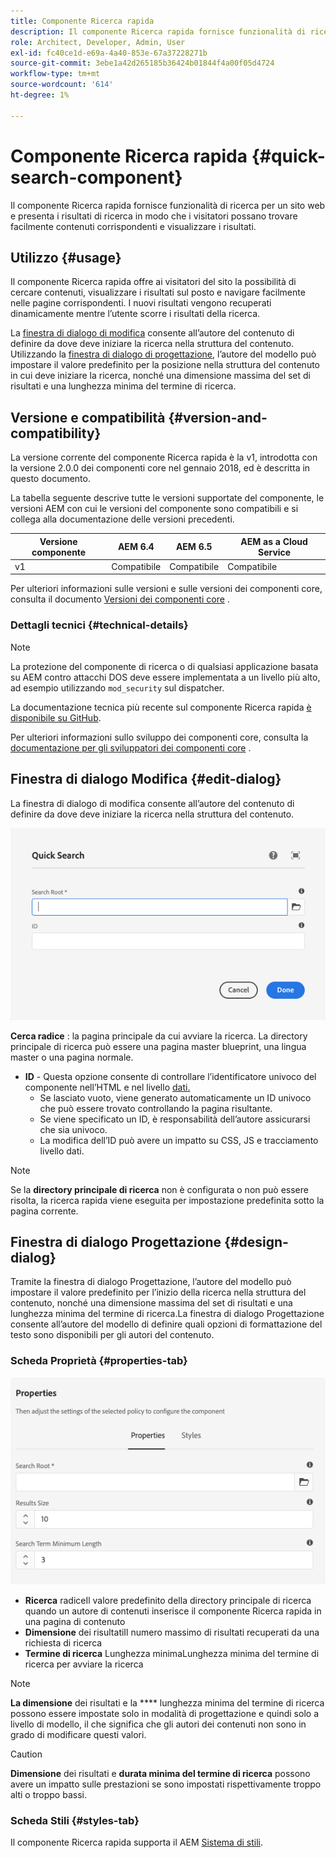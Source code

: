 ```yaml
---
title: Componente Ricerca rapida
description: Il componente Ricerca rapida fornisce funzionalità di ricerca per un sito web e presenta i risultati di ricerca in modo che i visitatori possano cercare il sito e filtrare i risultati.
role: Architect, Developer, Admin, User
exl-id: fc40ce1d-e69a-4a40-853e-67a37228271b
source-git-commit: 3ebe1a42d265185b36424b01844f4a00f05d4724
workflow-type: tm+mt
source-wordcount: '614'
ht-degree: 1%

---
```


# Componente Ricerca rapida {#quick-search-component}

Il componente Ricerca rapida fornisce funzionalità di ricerca per un sito web e presenta i risultati di ricerca in modo che i visitatori possano trovare facilmente contenuti corrispondenti e visualizzare i risultati.

## Utilizzo {#usage}

Il componente Ricerca rapida offre ai visitatori del sito la possibilità di cercare contenuti, visualizzare i risultati sul posto e navigare facilmente nelle pagine corrispondenti. I nuovi risultati vengono recuperati dinamicamente mentre l’utente scorre i risultati della ricerca.

La [finestra di dialogo di modifica](#edit-dialog) consente all’autore del contenuto di definire da dove deve iniziare la ricerca nella struttura del contenuto. Utilizzando la [finestra di dialogo di progettazione](#design-dialog), l’autore del modello può impostare il valore predefinito per la posizione nella struttura del contenuto in cui deve iniziare la ricerca, nonché una dimensione massima del set di risultati e una lunghezza minima del termine di ricerca.

## Versione e compatibilità {#version-and-compatibility}

La versione corrente del componente Ricerca rapida è la v1, introdotta con la versione 2.0.0 dei componenti core nel gennaio 2018, ed è descritta in questo documento.

La tabella seguente descrive tutte le versioni supportate del componente, le versioni AEM con cui le versioni del componente sono compatibili e si collega alla documentazione delle versioni precedenti.

| Versione componente | AEM 6.4 | AEM 6.5 | AEM as a Cloud Service |
|--- |--- |--- |---|
| v1 | Compatibile | Compatibile | Compatibile |

Per ulteriori informazioni sulle versioni e sulle versioni dei componenti core, consulta il documento [Versioni dei componenti core](/help/versions.md) .

### Dettagli tecnici {#technical-details}

>[!NOTE]
>
>La protezione del componente di ricerca o di qualsiasi applicazione basata su AEM contro attacchi DOS deve essere implementata a un livello più alto, ad esempio utilizzando `mod_security` sul dispatcher.

La documentazione tecnica più recente sul componente Ricerca rapida [è disponibile su GitHub](https://adobe.com/go/aem_cmp_tech_search_v1).

Per ulteriori informazioni sullo sviluppo dei componenti core, consulta la [documentazione per gli sviluppatori dei componenti core](/help/developing/overview.md) .

## Finestra di dialogo Modifica {#edit-dialog}

La finestra di dialogo di modifica consente all’autore del contenuto di definire da dove deve iniziare la ricerca nella struttura del contenuto.

![Finestra di dialogo di modifica del componente Ricerca rapida](/help/assets/quick-search-edit.png)

**Cerca radice** : la pagina principale da cui avviare la ricerca. La directory principale di ricerca può essere una pagina master blueprint, una lingua master o una pagina normale.
* **ID**  - Questa opzione consente di controllare l’identificatore univoco del componente nell’HTML e nel livello  [dati.](/help/developing/data-layer/overview.md)
   * Se lasciato vuoto, viene generato automaticamente un ID univoco che può essere trovato controllando la pagina risultante.
   * Se viene specificato un ID, è responsabilità dell’autore assicurarsi che sia univoco.
   * La modifica dell’ID può avere un impatto su CSS, JS e tracciamento livello dati.

>[!NOTE]
>
>Se la **directory principale di ricerca** non è configurata o non può essere risolta, la ricerca rapida viene eseguita per impostazione predefinita sotto la pagina corrente.

## Finestra di dialogo Progettazione {#design-dialog}

Tramite la finestra di dialogo Progettazione, l’autore del modello può impostare il valore predefinito per l’inizio della ricerca nella struttura del contenuto, nonché una dimensione massima del set di risultati e una lunghezza minima del termine di ricerca.La finestra di dialogo Progettazione consente all’autore del modello di definire quali opzioni di formattazione del testo sono disponibili per gli autori del contenuto.

### Scheda Proprietà {#properties-tab}

![Finestra di dialogo di progettazione del componente Ricerca rapida](/help/assets/quick-search-design.png)

* **Ricerca**
radiceIl valore predefinito della directory principale di ricerca quando un autore di contenuti inserisce il componente Ricerca rapida in una pagina di contenuto
* **Dimensione**
dei risultatiIl numero massimo di risultati recuperati da una richiesta di ricerca
* **Termine di ricerca**
Lunghezza minimaLunghezza minima del termine di ricerca per avviare la ricerca

>[!NOTE]
>
>**La dimensione** dei risultati e la  **** lunghezza minima del termine di ricerca possono essere impostate solo in modalità di progettazione e quindi solo a livello di modello, il che significa che gli autori dei contenuti non sono in grado di modificare questi valori.

>[!CAUTION]
>
>**Dimensione** dei risultati e  **durata minima del termine di ricerca** possono avere un impatto sulle prestazioni se sono impostati rispettivamente troppo alti o troppo bassi.

### Scheda Stili {#styles-tab}

Il componente Ricerca rapida supporta il AEM [Sistema di stili](/help/get-started/authoring.md#component-styling).
